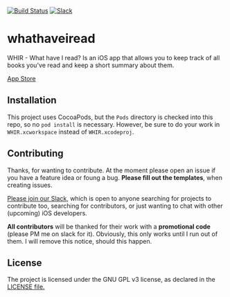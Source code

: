 [![Build Status](https://travis-ci.org/bcye/whathaveiread.svg?branch=master)](https://travis-ci.org/bcye/whathaveiread)
[![Slack](https://img.shields.io/badge/chat-on%20slack-red.svg)](https://join.slack.com/t/iosmaintainers/shared_invite/enQtNDY1ODk2NTYxNjM2LTU5MzM2ODY2MWE4MjVmNjE4ZWU3ZjMxNzc0YTYxN2QwM2ZkMjY4N2U0ZTUxNGRkNmQ2NGRkNjEzZmRiNjkyNjY)

# whathaveiread

WHIR - What have I read? Is an iOS app that allows you to keep track of all books you've read and keep a short summary about them.

[App Store](https://itunes.apple.com/us/app/whir/id1368037703?ls=1&mt=8)

## Installation

This project uses CocoaPods, but the `Pods` directory is checked into this repo, so no `pod install` is necessary. However, be sure to do your work in `WHIR.xcworkspace` instead of `WHIR.xcodeproj`.

## Contributing

Thanks, for wanting to contribute. At the moment please open an issue if you have a feature idea or foung a bug.
**Please fill out the templates**, when creating issues.

[Please join our Slack,](https://join.slack.com/t/iosmaintainers/shared_invite/enQtNDY1ODk2NTYxNjM2LTU5MzM2ODY2MWE4MjVmNjE4ZWU3ZjMxNzc0YTYxN2QwM2ZkMjY4N2U0ZTUxNGRkNmQ2NGRkNjEzZmRiNjkyNjY) which is open to anyone searching for projects to contribute too, searching for contributors, or just wanting to chat with other (upcoming) iOS developers.

**All contributors** will be thanked for their work with a **promotional code** (please PM me on slack for it).
Obviously, this only works until I run out of them. I will remove this notice, should this happen.

## License

The project is licensed under the GNU GPL v3 license, as declared in the [LICENSE file.](LICENSE)

